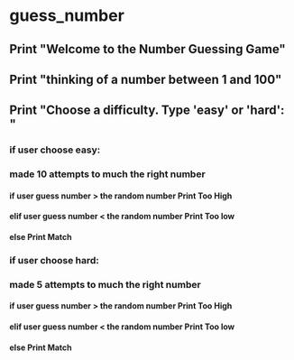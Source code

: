 # guess_number

## Print "Welcome to the Number Guessing Game"

## Print "thinking of a number between 1 and 100"

## Print "Choose a difficulty. Type 'easy' or 'hard': "

### if user choose easy:

### made 10 attempts to much the right number

#### if user guess number > the random number Print Too High

#### elif user guess number < the random number Print Too low

#### else Print Match

### if user choose hard:

### made 5 attempts to much the right number

#### if user guess number > the random number Print Too High

#### elif user guess number < the random number Print Too low

#### else Print Match

